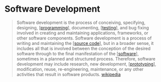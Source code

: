 # Software Development

> Software development is the process of conceiving, specifying, designing, [[programming]], documenting, [[testing]], and bug fixing involved in creating and maintaining applications, frameworks, or other software components. Software development is a process of writing and maintaining the [[source code]], but in a broader sense, it includes all that is involved between the conception of the desired software through to the final manifestation of the [[software]], sometimes in a planned and structured process. Therefore, software development may include research, new development, [[prototyping]], modification, reuse, re-engineering, maintenance, or any other activities that result in software products. [wikipedia][1]

[1]: https://en.wikipedia.org/wiki/Software_development
[//begin]: # "Autogenerated link references for markdown compatibility"
[programming]: programming "Programming"
[testing]: testing "Testing"
[source code]: source-code "Source Code"
[software]: software "Software"
[prototyping]: prototyping "Prototyping"
[//end]: # "Autogenerated link references"
